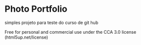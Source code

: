 # Photo Portfolio

simples projeto para teste do curso de git hub 

Free for personal and commercial use under the CCA 3.0 license (html5up.net/license)
